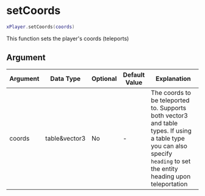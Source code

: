 # setCoords

```lua
xPlayer.setCoords(coords)
```

This function sets the player's coords (teleports)

## Argument

| Argument | Data Type     | Optional | Default Value | Explanation                                                                                                                                                              |
|----------|---------------|----------|---------------|--------------------------------------------------------------------------------------------------------------------------------------------------------------------------|
| coords   | table&vector3 | No       | -             | The coords to be teleported to. Supports both vector3 and table types. If using a table type you can also specify `heading` to set the entity heading upon teleportation |
